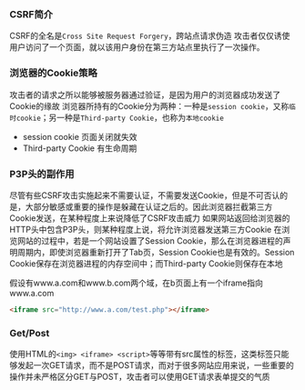 ### CSRF简介
CSRF的全名是`Cross Site Request Forgery`，跨站点请求伪造
攻击者仅仅诱使用户访问了一个页面，就以该用户身份在第三方站点里执行了一次操作。

### 浏览器的Cookie策略
攻击者的请求之所以能够被服务器通过验证，是因为用户的浏览器成功发送了Cookie的缘故
浏览器所持有的Cookie分为两种：一种是`session cookie`，又称`临时cookie`；另一种是`Third-party Cookie`，也称为`本地cookie`
* session cookie 页面关闭就失效
* Third-party Cookie 有生命周期

### P3P头的副作用
尽管有些CSRF攻击实施起来不需要认证，不需要发送Cookie，但是不可否认的是，大部分敏感或重要的操作是躲藏在认证之后的。因此浏览器拦截第三方Cookie发送，在某种程度上来说降低了CSRF攻击威力
如果网站返回给浏览器的HTTP头中包含P3P头，则某种程度上说，将允许浏览器发送第三方Cookie
在浏览网站的过程中，若是一个网站设置了Session Cookie，那么在浏览器进程的声明周期内，即使浏览器重新打开了Tab页，Session Cookie也是有效的。Session Cookie保存在浏览器进程的内存空间中；而Third-party Cookie则保存在本地

假设有www.a.com和www.b.com两个域，在b页面上有一个iframe指向www.a.com
```html
<iframe src="http://www.a.com/test.php"></iframe>
```

### Get/Post
使用HTML的`<img> <iframe> <script>`等等带有src属性的标签，这类标签只能够发起一次GET请求，而不是POST请求，而对于很多网站应用来说，一些重要的操作并未严格区分GET与POST，攻击者可以使用GET请求表单提交的气质






























